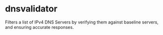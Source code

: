 # dnsvalidator
Filters a list of IPv4 DNS Servers by verifying them against baseline servers, and ensuring accurate responses.
